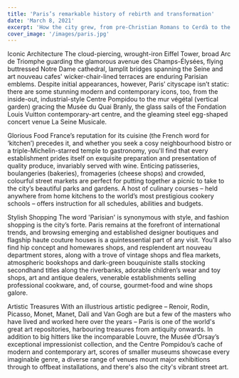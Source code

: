 ```yaml
---
title: 'Paris’s remarkable history of rebirth and transformation'
date: 'March 8, 2021'
excerpt: 'How the city grew, from pre-Christian Romans to Cerdà to the 1992 Olympics.'
cover_image: '/images/paris.jpg'
---
```


Iconic Architecture
The cloud-piercing, wrought-iron Eiffel Tower, broad Arc de Triomphe guarding the glamorous avenue des Champs-Élysées, flying buttressed Notre Dame cathedral, lamplit bridges spanning the Seine and art nouveau cafes' wicker-chair-lined terraces are enduring Parisian emblems. Despite initial appearances, however, Paris’ cityscape isn’t static: there are some stunning modern and contemporary icons, too, from the inside-out, industrial-style Centre Pompidou to the mur végétal (vertical garden) gracing the Musée du Quai Branly, the glass sails of the Fondation Louis Vuitton contemporary-art centre, and the gleaming steel egg-shaped concert venue La Seine Musicale.

Glorious Food
France’s reputation for its cuisine (the French word for ‘kitchen’) precedes it, and whether you seek a cosy neighbourhood bistro or a triple-Michelin-starred temple to gastronomy, you'll find that every establishment prides itself on exquisite preparation and presentation of quality produce, invariably served with wine. Enticing patisseries, boulangeries (bakeries), fromageries (cheese shops) and crowded, colourful street markets are perfect for putting together a picnic to take to the city’s beautiful parks and gardens. A host of culinary courses – held anywhere from home kitchens to the world’s most prestigious cookery schools – offers instruction for all schedules, abilities and budgets.

Stylish Shopping
The word 'Parisian' is synonymous with style, and fashion shopping is the city’s forte. Paris remains at the forefront of international trends, and browsing emerging and established designer boutiques and flagship haute couture houses is a quintessential part of any visit. You’ll also find hip concept and homewares shops, and resplendent art nouveau department stores, along with a trove of vintage shops and flea markets, atmospheric bookshops and dark-green bouquiniste stalls stocking secondhand titles along the riverbanks, adorable children’s wear and toy shops, art and antique dealers, venerable establishments selling professional cookware, and, of course, gourmet-food and wine shops galore.

Artistic Treasures
With an illustrious artistic pedigree – Renoir, Rodin, Picasso, Monet, Manet, Dalí and Van Gogh are but a few of the masters who have lived and worked here over the years – Paris is one of the world's great art repositories, harbouring treasures from antiquity onwards. In addition to big hitters like the incomparable Louvre, the Musée d’Orsay’s exceptional impressionist collection, and the Centre Pompidou’s cache of modern and contemporary art, scores of smaller museums showcase every imaginable genre, a diverse range of venues mount major exhibitions through to offbeat installations, and there's also the city's vibrant street art.